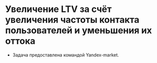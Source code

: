 # Увеличение LTV за счёт увеличения частоты контакта пользователей и уменьшения их оттока
- Задача предоставлена командой Yandex-market.
